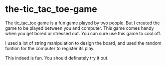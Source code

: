 # the-tic_tac_toe-game

The tic_tac_toe game is a fun game played by two people.
But I created the game to be played between you and computer.
This game comes handy when you get bored or stressed out.
You can sure use this game to cool off.

I used a lot of string manipulation to design the board,
and used the random funtion for the computer to register its play.

This indeed is fun. You should definately try it out.
